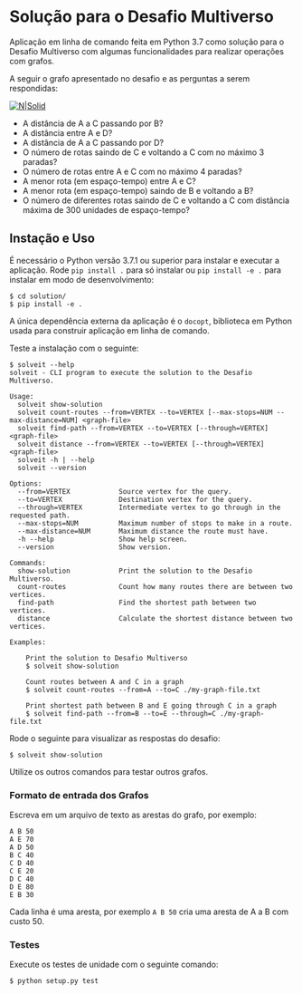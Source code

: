 # Solução para o Desafio Multiverso

Aplicação em linha de comando feita em Python 3.7 como solução para o Desafio Multiverso com algumas funcionalidades
para realizar operações com grafos.

A seguir o grafo apresentado no desafio e as perguntas a serem respondidas:

[![N|Solid](https://github.com/solutisfsw/desafio-multiverso-grafos/raw/master/grafo.png)](Grafo)

* A distância de A a C passando por B?
* A distância entre A e D?
* A distância de A a C passando por D?
* O número de rotas saindo de C e voltando a C com no máximo 3 paradas?
* O número de rotas entre A e C com no máximo 4 paradas?
* A menor rota (em espaço-tempo) entre A e C?
* A menor rota (em espaço-tempo) saindo de B e voltando a B?
* O número de diferentes rotas saindo de C e voltando a C com distância máxima de 300 unidades de espaço-tempo?

## Instação e Uso

É necessário o Python versão 3.7.1 ou superior para instalar e executar a aplicação.
Rode `pip install .` para só instalar ou `pip install -e .` para instalar em modo de desenvolvimento:

```
$ cd solution/
$ pip install -e .
```

A única dependência externa da aplicação é o `docopt`, biblioteca em Python usada para construir
aplicação em linha de comando.

Teste a instalação com o seguinte:

```
$ solveit --help
solveit - CLI program to execute the solution to the Desafio Multiverso.

Usage:
  solveit show-solution
  solveit count-routes --from=VERTEX --to=VERTEX [--max-stops=NUM --max-distance=NUM] <graph-file>
  solveit find-path --from=VERTEX --to=VERTEX [--through=VERTEX] <graph-file>
  solveit distance --from=VERTEX --to=VERTEX [--through=VERTEX] <graph-file>
  solveit -h | --help
  solveit --version

Options:
  --from=VERTEX            Source vertex for the query.
  --to=VERTEX              Destination vertex for the query.
  --through=VERTEX         Intermediate vertex to go through in the requested path.
  --max-stops=NUM          Maximum number of stops to make in a route.
  --max-distance=NUM       Maximum distance the route must have.
  -h --help                Show help screen.
  --version                Show version.

Commands:
  show-solution            Print the solution to the Desafio Multiverso.
  count-routes             Count how many routes there are between two vertices.
  find-path                Find the shortest path between two vertices.
  distance                 Calculate the shortest distance between two vertices.

Examples:

    Print the solution to Desafio Multiverso
    $ solveit show-solution

    Count routes between A and C in a graph
    $ solveit count-routes --from=A --to=C ./my-graph-file.txt

    Print shortest path between B and E going through C in a graph
    $ solveit find-path --from=B --to=E --through=C ./my-graph-file.txt
```

Rode o seguinte para visualizar as respostas do desafio:

```
$ solveit show-solution
```

Utilize os outros comandos para testar outros grafos.

### Formato de entrada dos Grafos

Escreva em um arquivo de texto as arestas do grafo, por exemplo:

```
A B 50
A E 70
A D 50
B C 40
C D 40
C E 20
D C 40
D E 80
E B 30
```

Cada linha é uma aresta, por exemplo `A B 50` cria uma aresta de A a B com custo 50.

### Testes

Execute os testes de unidade com o seguinte comando:

```
$ python setup.py test
```


